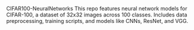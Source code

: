 CIFAR100-NeuralNetworks
This repo features neural network models for CIFAR-100, a dataset of 32x32 images across 100 classes. Includes data preprocessing, training scripts, and models like CNNs, ResNet, and VGG. 
